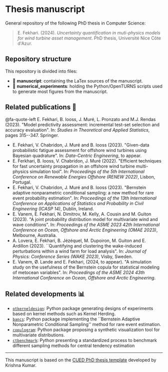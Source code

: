 # Thesis manuscript

General repository of the following PhD thesis in Computer Science:

> E. Fekhari. (2024). *Uncertainty quantification in muti-physics models for wind turbine asset management*. PhD thesis, Université Nice Côte d'Azur.


## Repository structure 

This repository is divided into files: 
- :file_folder: **manuscript**: containing the LaTex sources of the manuscript.
- :file_folder: **numerical_experiments**: holding the Python/OpenTURNS scripts used to generate most figures from the manuscript. 

## Related publications :newspaper:

 @fa-quote-left E. Fekhari, B. Iooss, J. Muré, L. Pronzato and M.J. Rendas (2023). "Model predictivity assessment: incremental test-set selection and accuracy evaluation". In: *Studies in Theoretical and Applied Statistics*, pages 315--347. Springer.
- E. Fekhari, V. Chabridon, J. Muré and B. Iooss (2023). "Given-data probabilistic fatigue assessment for offshore wind turbines using Bayesian quadrature". In: *Data-Centric Engineering*, to appear.
- E. Ferkhari, B. Iooss, V. Chabridon, J. Muré (2022). "Efficient techniques for fast uncertainty propagation in an offshore wind turbine multi-physics simulation tool". In: *Proceedings of the 5th International Conference on Renewable Energies Offshore (RENEW 2022)*, Lisbon, Portugal.
- E. Fekhari, V. Chabridon, J. Muré and B. Iooss (2023). "Bernstein adaptive nonparametric conditional sampling: a new method for rare event probability estimation". In: *Proceedings of the 13th International Conference on Applications of Statistics and Probability in Civil Engineering (ICASP 14)*, Dublin, Ireland.
- E. Vanem, E. Fekhari, N. Dimitrov, M. Kelly, A. Cousin and M. Guiton (2023). "A joint probability distribution model for multivariate wind and wave conditions". In: *Proceedings of the ASME 2023 42th International Conference on Ocean, Offshore and Arctic Engineering (OMAE 2023)*, Melbourne, Australia. 
-  A. Lovera, E. Fekhari, B. Jézéquel, M. Dupoiron, M. Guiton and E. Ardillon (2023). ``Quantifying and clustering the wake-induced perturbations within a wind farm for load analysis". In: *Journal of Physics: Conference Series (WAKE 2023)*, Visby, Sweden.
- E. Vanem, Ø. Lande and E. Fekhari, (2024, to appear). "A simulation study on the usefulness of the Bernstein copula for statistical modeling of metocean variables". In: *Proceedings of the ASME 2024 43th International Conference on Ocean, Offshore and Arctic Engineering*.


## Related developments :bar_chart:

- [```otkerneldesign```](https://efekhari27.github.io/otkerneldesign/master/): Python package generating designs of experiments based on kernel methods such as Kernel Herding.
- [```bancs```](https://github.com/efekhari27/bancs): Python package implementing the ``Bernstein Adaptive Nonparametric Conditional Sampling'' method for rare event estimation.
- [```copulogram```](https://github.com/efekhari27/copulogram): Python package proposing a synthetic visualization tool for multivariate distributions. 
- [```ctbenchmark```](https://github.com/efekhari27/ctbenchmark): Python presenting a standardized process to benchmark different sampling methods for central tendency estimation

____

This manuscript is based on the [CUED PhD thesis template](https://github.com/kks32/phd-thesis-template) developed by Krishna Kumar.  